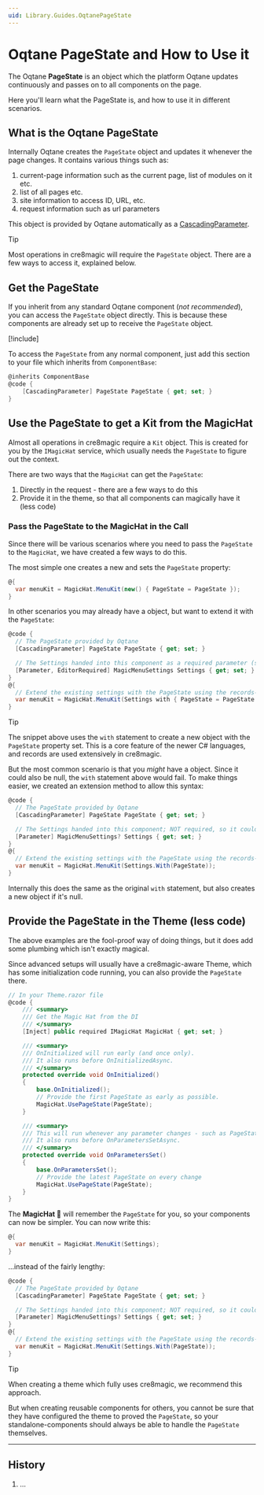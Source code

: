 ```yaml
---
uid: Library.Guides.OqtanePageState
---
```


# Oqtane PageState and How to Use it

The Oqtane **PageState** is an object which the platform Oqtane updates continuously
and passes on to all components on the page.

Here you'll learn what the PageState is, and how to use it in different scenarios.

## What is the Oqtane PageState

Internally Oqtane creates the `PageState` object and updates it whenever the page changes.
It contains various things such as:

1. current-page information such as the current page, list of modules on it etc.
1. list of all pages etc.
1. site information to access ID, URL, etc.
1. request information such as url parameters

This object is provided by Oqtane automatically as a [CascadingParameter](xref:Library.Guides.OqtaneCascadingParameters).

> [!TIP]
> Most operations in cre8magic will require the `PageState` object.
> There are a few ways to access it, explained below.

## Get the PageState

If you inherit from any standard Oqtane component (_not recommended_), you can access the `PageState` object directly.
This is because these components are already set up to receive the `PageState` object.

[!include[](../shared/do-inherit-from-componentbase.md)]

To access the `PageState` from any normal component, just add this section to your file which
inherits from `ComponentBase`:

```csharp
@inherits ComponentBase
@code {
    [CascadingParameter] PageState PageState { get; set; }
}
```

## Use the PageState to get a Kit from the MagicHat

Almost all operations in cre8magic require a `Kit` object.
This is created for you by the `IMagicHat` service,
which usually needs the `PageState` to figure out the context.

There are two ways that the `MagicHat` can get the `PageState`:

1. Directly in the request - there are a few ways to do this
1. Provide it in the theme, so that all components can magically have it (less code)

### Pass the PageState to the MagicHat in the Call

Since there will be various scenarios where you need to pass the `PageState` to the `MagicHat`,
we have created a few ways to do this.

The most simple one creates a new [](xref:ToSic.Cre8magic.Menus.MagicMenuSettings) and sets the `PageState` property:

```csharp
@{
  var menuKit = MagicHat.MenuKit(new() { PageState = PageState });
}
```

In other scenarios you may already have a [](xref:ToSic.Cre8magic.Menus.MagicMenuSettings) object,
but want to extend it with the `PageState`:

```csharp
@code {
  // The PageState provided by Oqtane
  [CascadingParameter] PageState PageState { get; set; }

  // The Settings handed into this component as a required parameter (so it's never null)
  [Parameter, EditorRequired] MagicMenuSettings Settings { get; set; }
}
@{
  // Extend the existing settings with the PageState using the records-with syntax
  var menuKit = MagicHat.MenuKit(Settings with { PageState = PageState });
}
```

> [!TIP]
> The snippet above uses the `with` statement to create a new object with the `PageState` property set.
> This is a core feature of the newer C# languages, and records are used extensively in cre8magic.

But the most common scenario is that you _might_ have a [](xref:ToSic.Cre8magic.Menus.MagicMenuSettings) object.
Since it could also be null, the `with` statement above would fail.
To make things easier, we created an extension method to allow this syntax:

```csharp
@code {
  // The PageState provided by Oqtane
  [CascadingParameter] PageState PageState { get; set; }

  // The Settings handed into this component; NOT required, so it could be null
  [Parameter] MagicMenuSettings? Settings { get; set; }
}
@{
  // Extend the existing settings with the PageState using the records-with syntax
  var menuKit = MagicHat.MenuKit(Settings.With(PageState));
}
```

Internally this does the same as the original `with` statement, but also creates a new object if it's null.

## Provide the PageState in the Theme (less code)

The above examples are the fool-proof way of doing things,
but it does add some plumbing which isn't exactly magical.

Since advanced setups will usually have a cre8magic-aware Theme,
which has some initialization code running, you can also provide the `PageState` there.

```csharp
// In your Theme.razor file
@code {
    /// <summary>
    /// Get the Magic Hat from the DI
    /// </summary>
    [Inject] public required IMagicHat MagicHat { get; set; }

    /// <summary>
    /// OnInitialized will run early (and once only).
    /// It also runs before OnInitializedAsync.
    /// </summary>
    protected override void OnInitialized()
    {
        base.OnInitialized();
        // Provide the first PageState as early as possible.
        MagicHat.UsePageState(PageState);
    }

    /// <summary>
    /// This will run whenever any parameter changes - such as PageState.
    /// It also runs before OnParametersSetAsync.
    /// </summary>
    protected override void OnParametersSet()
    {
        base.OnParametersSet();
        // Provide the latest PageState on every change
        MagicHat.UsePageState(PageState);
    }
}
```

The **MagicHat 🎩** will remember the `PageState` for you, so your components can now be simpler.
You can now write this:

```csharp
@{
  var menuKit = MagicHat.MenuKit(Settings);
}
```

...instead of the fairly lengthy:

```csharp
@code {
  // The PageState provided by Oqtane
  [CascadingParameter] PageState PageState { get; set; }

  // The Settings handed into this component; NOT required, so it could be null
  [Parameter] MagicMenuSettings? Settings { get; set; }
}
@{
  // Extend the existing settings with the PageState using the records-with syntax
  var menuKit = MagicHat.MenuKit(Settings.With(PageState));
}
```

> [!TIP]
> When creating a theme which fully uses cre8magic, we recommend this approach.
>
> But when creating reusable components for others, you cannot be sure that
> they have configured the theme to proved the `PageState`,
> so your standalone-components should always be able to handle the `PageState` themselves.
  

---

## History

1. ...